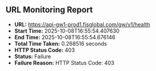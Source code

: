 ## URL Monitoring Report

- **URL:** https://api-gw1-prod1.fisglobal.com/gw/v1/health
- **Start Time:** 2025-10-08T16:55:54.407630
- **End Time:** 2025-10-08T16:55:54.676146
- **Total Time Taken:** 0.268516 seconds
- **HTTP Status Code:** 403
- **Status:** Failure
- **Failure Reason:** HTTP Status Code: 403
